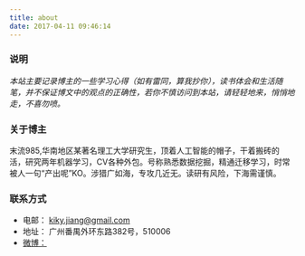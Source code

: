 ```yaml
---
title: about
date: 2017-04-11 09:46:14
---
```


### 说明
*本站主要记录博主的一些学习心得（如有雷同，算我抄你），读书体会和生活随笔，并不保证博文中的观点的正确性，若你不慎访问到本站，请轻轻地来，悄悄地走，不喜勿喷。*


### 关于博主
末流985,华南地区某著名理工大学研究生，顶着人工智能的帽子，干着搬砖的活，研究两年机器学习，CV各种外包。号称熟悉数据挖掘，精通迁移学习，时常被人一句“产出呢”KO。涉猎广如海，专攻几近无。读研有风险，下海需谨慎。


### 联系方式
- 电邮： kiky.jiang@gmail.com
- 地址： 广州番禺外环东路382号，510006
- [微博：](http://weibo.com/jianghuiqiang/)

